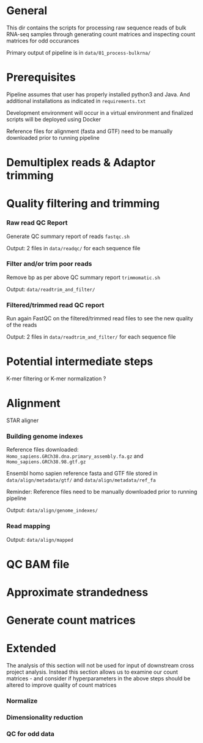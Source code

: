 # General

This dir contains the scripts for processing raw sequence reads of bulk RNA-seq samples through generating count matrices and inspecting count matrices for odd occurances

Primary output of pipeline is in `data/01_process-bulkrna/`

# Prerequisites

Pipeline assumes that user has properly installed python3 and Java. And additional installations as indicated in `requirements.txt`

Development environment will occur in a virtual environment and finalized scripts will be deployed using Docker

Reference files for alignment (fasta and GTF) need to be manually downloaded prior to running pipeline


# Demultiplex reads & Adaptor trimming

# Quality filtering and trimming

### Raw read QC Report

Generate QC summary report of reads `fastqc.sh`

Output: 2 files in `data/readqc/` for each sequence file

### Filter and/or trim poor reads

Remove bp as per above QC summary report `trimmomatic.sh`

Output: `data/readtrim_and_filter/`

### Filtered/trimmed read QC report

Run again FastQC on the filtered/trimmed read files to see the new quality of the reads

Output: 2 files in `data/readtrim_and_filter/` for each sequence file

# Potential intermediate steps

K-mer filtering or K-mer normalization ?

# Alignment

STAR aligner

### Building genome indexes

Reference files downloaded: `Homo_sapiens.GRCh38.dna.primary_assembly.fa.gz` and `Homo_sapiens.GRCh38.98.gtf.gz`

Ensembl homo sapien reference fasta and GTF file stored in `data/align/metadata/gtf/` and `data/align/metadata/ref_fa`

Reminder: Reference files need to be manually downloaded prior to running pipeline

Output: `data/align/genome_indexes/`

### Read mapping

Output: `data/align/mapped`

# QC BAM file

# Approximate strandedness

# Generate count matrices

# Extended

The analysis of this section will not be used for input of downstream cross project analysis. Instead this section allows us to examine our count matrices - and consider if hyperparameters in the above steps should be altered to improve quality of count matrices

### Normalize

### Dimensionality reduction

### QC for odd data
